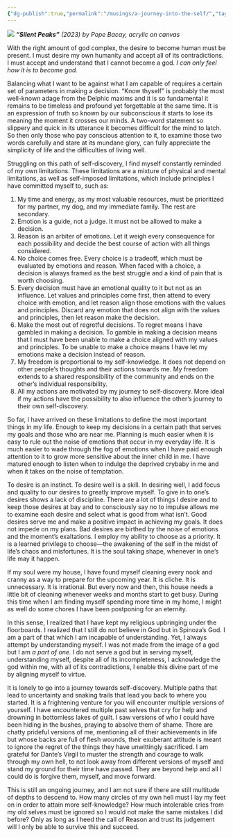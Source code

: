 ```yaml
---
{"dg-publish":true,"permalink":"/musings/a-journey-into-the-self/","tags":["self","thinking","life","society"],"noteIcon":"","created":"2023-12-28"}
---
```


![](https://substackcdn.com/image/fetch/w_2400,c_limit,f_auto,q_auto:good,fl_progressive:steep/https%3A%2F%2Fsubstack-post-media.s3.amazonaws.com%2Fpublic%2Fimages%2F7b4d3dd9-f4ad-4f53-8607-e7efa3b99d51_4791x7202.jpeg)
***“Silent Peaks”** (2023) by Pope Bacay, acrylic on canvas*

With the right amount of god complex, the desire to become human must be present. I must desire my own humanity and accept all of its contradictions. I must accept and understand that I cannot become a god. _I can only feel how it is to become god._

Balancing what I want to be against what I am capable of requires a certain set of parameters in making a decision. “Know thyself” is probably the most well-known adage from the Delphic maxims and it is so fundamental it remains to be timeless and profound yet forgettable at the same time. It is an expression of truth so known by our subconscious it starts to lose its meaning the moment it crosses our minds. A two-word statement so slippery and quick in its utterance it becomes difficult for the mind to latch. So then only those who pay conscious attention to it, to examine those two words carefully and stare at its mundane glory, can fully appreciate the simplicity of life and the difficulties of living well.

Struggling on this path of self-discovery, I find myself constantly reminded of my own limitations. These limitations are a mixture of physical and mental limitations, as well as self-imposed limitations, which include principles I have committed myself to, such as:

1. My time and energy, as my most valuable resources, must be prioritized for my partner, my dog, and my immediate family. The rest are secondary.
2. Emotion is a guide, not a judge. It must not be allowed to make a decision.
3. Reason is an arbiter of emotions. Let it weigh every consequence for each possibility and decide the best course of action with all things considered.
4. No choice comes free. Every choice is a tradeoff, which must be evaluated by emotions and reason. When faced with a choice, a decision is always framed as the best struggle and a kind of pain that is worth choosing.
5. Every decision must have an emotional quality to it but not as an influence. Let values and principles come first, then attend to every choice with emotion, and let reason align those emotions with the values and principles. Discard any emotion that does not align with the values and principles, then let reason make the decision.
6. Make the most out of regretful decisions. To regret means I have gambled in making a decision. To gamble in making a decision means that I must have been unable to make a choice aligned with my values and principles. To be unable to make a choice means I have let my emotions make a decision instead of reason.
7. My freedom is proportional to my self-knowledge. It does not depend on other people’s thoughts and their actions towards me. My freedom extends to a shared responsibility of the community and ends on the other’s individual responsibility.
8. All my actions are motivated by my journey to self-discovery. More ideal if my actions have the possibility to also influence the other’s journey to their own self-discovery.

So far, I have arrived on these limitations to define the most important things in my life. Enough to keep my decisions in a certain path that serves my goals and those who are near me. Planning is much easier when it is easy to rule out the noise of emotions that occur in my everyday life. It is much easier to wade through the fog of emotions when I have paid enough attention to it to grow more sensitive about the inner child in me. I have matured enough to listen when to indulge the deprived crybaby in me and when it takes on the noise of temptation.

To desire is an instinct. To desire well is a skill. In desiring well, I add focus and quality to our desires to greatly improve myself. To give in to one’s desires shows a lack of discipline. There are a lot of things I desire and to keep those desires at bay and to consciously say no to impulse allows me to examine each desire and select what is good from what isn’t. Good desires serve me and make a positive impact in achieving my goals. It does not impede on my plans. Bad desires are birthed by the noise of emotions and the moment’s exaltations. I employ my ability to choose as a priority. It is a learned privilege to choose—the awakening of the self in the midst of life’s chaos and misfortunes. It is the soul taking shape, whenever in one’s life may it happen.

If my soul were my house, I have found myself cleaning every nook and cranny as a way to prepare for the upcoming year. It is cliche. It is unnecessary. It is irrational. But every now and then, this house needs a little bit of cleaning whenever weeks and months start to get busy. During this time when I am finding myself spending more time in my home, I might as well do some chores I have been postponing for an eternity.

In this sense, I realized that I have kept my religious upbringing under the floorboards. I realized that I still do not believe in God but in Spinoza’s God. I am a part of that which I am incapable of understanding. Yet, I always attempt by understanding myself. I was not made from the image of a god but I am _a part of one._ I do not serve a god but in serving myself, understanding myself, despite all of its incompleteness, I acknowledge the god within me, with all of its contradictions, I enable this divine part of me by aligning myself to virtue.

It is lonely to go into a journey towards self-discovery. Multiple paths that lead to uncertainty and snaking trails that lead you back to where you started. It is a frightening venture for you will encounter multiple versions of yourself. I have encountered multiple past selves that cry for help and drowning in bottomless lakes of guilt. I saw versions of who I could have been hiding in the bushes, praying to absolve them of shame. There are chatty prideful versions of me, mentioning all of their achievements in life but whose backs are full of flesh wounds, their exuberant attitude is meant to ignore the regret of the things they have unwittingly sacrificed. I am grateful for Dante’s Virgil to muster the strength and courage to walk through my own hell, to not look away from different versions of myself and stand my ground for their time have passed. They are beyond help and all I could do is forgive them, myself, and move forward.

This is still an ongoing journey, and I am not sure if there are still multitude of depths to descend to. How many circles of my own hell must I lay my feet on in order to attain more self-knowledge? How much intolerable cries from my old selves must be ignored so I would not make the same mistakes I did before? Only as long as I heed the call of Reason and trust its judgement will I only be able to survive this and succeed.